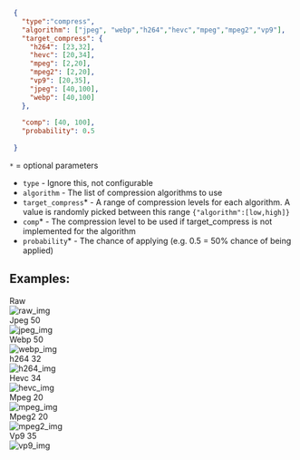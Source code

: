 ```json
 {
   "type":"compress",
   "algorithm": ["jpeg", "webp","h264","hevc","mpeg","mpeg2","vp9"],
   "target_compress": {
     "h264": [23,32],
     "hevc": [20,34],
     "mpeg": [2,20],
     "mpeg2": [2,20],
     "vp9": [20,35],
     "jpeg": [40,100],
     "webp": [40,100]
   },
 
   "comp": [40, 100],
   "probability": 0.5
 
 }
```

`*` = optional parameters

- `type` - Ignore this, not configurable
- `algorithm` - The list of compression algorithms to use
- `target_compress`* - A range of compression levels for each algorithm. A value is randomly picked between this range `{"algorithm":[low,high]}`
- `comp`* - The compression level to be used if target_compress is not implemented for the algorithm
- `probability`* - The chance of applying (e.g. 0.5 = 50% chance of being applied)
## Examples:

<div> Raw</div>
<img src="images/compress/raw.png" title="raw_img">
<div> Jpeg 50</div>
<img src="images/compress/jpeg_50.png" title="jpeg_img">
<div> Webp 50</div>
<img src="images/compress/webp_50.png" title="webp_img">
<div> h264 32</div>
<img src="images/compress/h264_32.png" title="h264_img">
<div> Hevc 34</div>
<img src="images/compress/hevc_34.png" title="hevc_img">
<div> Mpeg 20</div>
<img src="images/compress/mpeg_20.png" title="mpeg_img">
<div> Mpeg2 20</div>
<img src="images/compress/mpeg2_20.png" title="mpeg2_img">
<div> Vp9 35</div>
<img src="images/compress/vp9_35.png" title="vp9_img">
